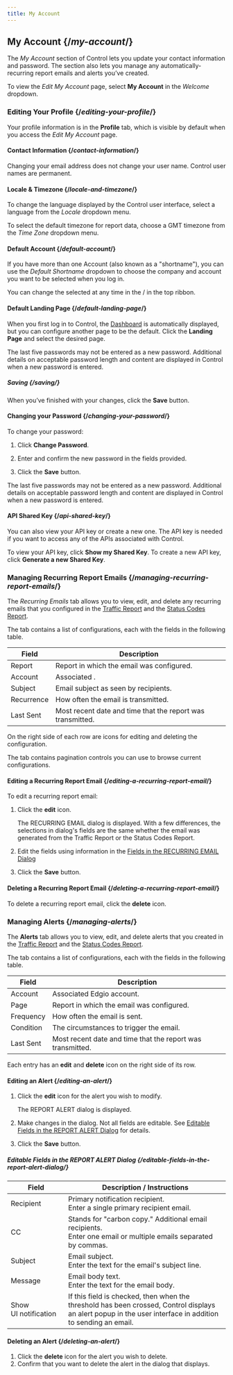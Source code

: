 ```yaml
---
title: My Account
---
```


## My Account  {/*my-account*/}

The *My Account* section of Control lets you update your contact information and password. The section also lets you manage any automatically-recurring report emails and alerts you’ve created.

To view the *Edit My Account* page, select **My Account** in the *Welcome* dropdown.

### Editing Your Profile  {/*editing-your-profile*/}

Your profile information is in the **Profile** tab, which is visible by default when you access the *Edit My Account* page.

#### Contact Information  {/*contact-information*/}

<Callout type="info">Changing your email address does not change your user name. Control user names are permanent.</Callout>

#### Locale & Timezone  {/*locale-and-timezone*/}

To change the language displayed by the Control user interface, select a language from the *Locale* dropdown menu.

To select the default timezone for report data, choose a GMT timezone from the *Time Zone* dropdown menu.

#### Default Account  {/*default-account*/}

If you have more than one Account (also known as a "shortname"), you can use the *Default Shortname* dropdown to choose the company and account you want to be selected when you log in.

<Callout type="info">You can change the selected at any time in the / in the top ribbon.</Callout>

#### Default Landing Page  {/*default-landing-page*/}

When you first log in to Control, the [Dashboard](/delivery/control/support_tools/dashboard) is automatically displayed, but you can configure another page to be the default. Click the **Landing Page** and select the desired page.

<Callout type="info">The last five passwords may not be entered as a new password. Additional details on acceptable password length and content are displayed in Control when a new password is entered.</Callout>

##### Saving  {/*saving*/}

When you’ve finished with your changes, click the **Save** button.

#### Changing your Password  {/*changing-your-password*/}

To change your password:

1.  Click **Change Password**.

2.  Enter and confirm the new password in the fields provided.

3.  Click the **Save** button.

<Callout type="info">The last five passwords may not be entered as a new password. Additional details on acceptable password length and content are displayed in Control when a new password is entered.</Callout>

#### API Shared Key  {/*api-shared-key*/}

You can also view your API key or create a new one. The API key is needed if you want to access any of the APIs associated with Control.

To view your API key, click **Show my Shared Key**. To create a new API key, click **Generate a new Shared Key**.

### Managing Recurring Report Emails  {/*managing-recurring-report-emails*/}

The *Recurring Emails* tab allows you to view, edit, and delete any recurring emails that you configured in the [Traffic Report](/delivery/control/reports/traffic/traffic) and the [Status Codes Report](/delivery/control/reports/content/status_codes).

The tab contains a list of configurations, each with the fields in the following table.

| Field | Description |
| --- | --- |
| Report | Report in which the email was configured. |
| Account | Associated . |
| Subject | Email subject as seen by recipients. |
| Recurrence | How often the email is transmitted. |
| Last Sent | Most recent date and time that the report was transmitted. |

On the right side of each row are icons for editing and deleting the configuration.

The tab contains pagination controls you can use to browse current configurations.

#### Editing a Recurring Report Email {/*editing-a-recurring-report-email*/}

To edit a recurring report email:

1.  Click the **edit** icon.

    The RECURRING EMAIL dialog is displayed. With a few differences, the selections in dialog's fields are the same whether the email was generated from the Traffic Report or the Status Codes Report.

2.  Edit the fields using information in the [Fields in the RECURRING EMAIL Dialog](/delivery/control/reports/general_information/general_information#fields-in-the-recurring-email-dialog)

3.  Click the **Save** button.


#### Deleting a Recurring Report Email {/*deleting-a-recurring-report-email*/}

To delete a recurring report email, click the **delete** icon.

### Managing Alerts  {/*managing-alerts*/}

The **Alerts** tab allows you to view, edit, and delete alerts that you created in the [Traffic Report](/delivery/control/reports/traffic/traffic) and the [Status Codes Report](/delivery/control/reports/content/status_codes).

The tab contains a list of configurations, each with the fields in the following table.

| Field | Description |
| --- | --- |
| Account | Associated Edgio account. |
| Page | Report in which the email was configured. |
| Frequency | How often the email is sent. |
| Condition | The circumstances to trigger the email. |
| Last Sent | Most recent date and time that the report was transmitted. |

Each entry has an **edit** and **delete** icon on the right side of its row.

#### Editing an Alert {/*editing-an-alert*/}

1.  Click the **edit** icon for the alert you wish to modify.

    The REPORT ALERT dialog is displayed.

2.  Make changes in the dialog. Not all fields are editable. See [Editable Fields in the REPORT ALERT Dialog](/delivery/control/reports/general_information/general_information/#fields-in-the-report-alert-dialog) for details.
3.  Click the **Save** button.

##### Editable Fields in the REPORT ALERT Dialog {/*editable-fields-in-the-report-alert-dialog*/}

| Field | Description / Instructions |
| --- | --- |
| Recipient |   Primary notification recipient. <br />Enter a single primary recipient email.  |
| CC  | Stands for "carbon copy." Additional email recipients.<br />Enter one email or multiple emails separated by commas. |
| Subject |  Email subject. <br />Enter the text for the email's subject line.   |
| Message |  	Email body text. <br />Enter the text for the email body.   |
| Show UI notification | If this field is checked, then when the threshold has been crossed, Control displays an alert popup in the user interface in addition to sending an email. |

#### Deleting an Alert {/*deleting-an-alert*/}

1.  Click the **delete** icon for the alert you wish to delete.
2.  Confirm that you want to delete the alert in the dialog that displays.
